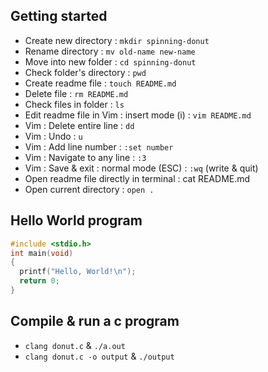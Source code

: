 ## Getting started
- Create new directory : `mkdir spinning-donut`
- Rename directory : `mv old-name new-name`
- Move into new folder : `cd spinning-donut`
- Check folder's directory : `pwd`
- Create readme file : `touch README.md`
- Delete file : `rm README.md`
- Check files in folder : `ls`
- Edit readme file in Vim : insert mode (i) : `vim README.md`
- Vim : Delete entire line : `dd`
- Vim : Undo : `u`
- Vim : Add line number : `:set number`
- Vim : Navigate to any line : `:3`
- Vim : Save & exit : normal mode (ESC) : `:wq` (write & quit)
- Open readme file directly in terminal : cat README.md
- Open current directory : `open .`
## Hello World program
```c
#include <stdio.h>
int main(void)
{
  printf("Hello, World!\n");
  return 0;
}
```
## Compile & run a c program
- `clang donut.c` & `./a.out`
- `clang donut.c -o output` & `./output`
